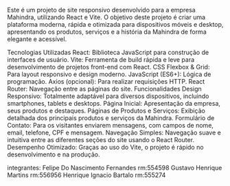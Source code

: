 Este é um projeto de site responsivo desenvolvido para a empresa Mahindra, utilizando React e Vite. O objetivo deste projeto é criar uma plataforma moderna, rápida e otimizada para dispositivos móveis e desktop, apresentando os produtos, serviços e a história da Mahindra de forma elegante e acessível.

Tecnologias Utilizadas
React: Biblioteca JavaScript para construção de interfaces de usuário.
Vite: Ferramenta de build rápida e leve para desenvolvimento de projetos front-end com React.
CSS Flexbox & Grid: Para layout responsivo e design moderno.
JavaScript (ES6+): Lógica de programação.
Axios (opcional): Para realizar requisições HTTP.
React Router: Navegação entre as páginas do site.
Funcionalidades
Design Responsivo: Totalmente adaptável para diversos dispositivos, incluindo smartphones, tablets e desktops.
Página Inicial: Apresentação da empresa, seus produtos e destaques.
Páginas de Produtos e Serviços: Exibição detalhada dos principais produtos e serviços da Mahindra.
Formulário de Contato: Para os visitantes enviarem mensagens, com campos de nome, email, telefone, CPF e mensagem.
Navegação Simples: Navegação suave e intuitiva entre as diferentes seções do site usando o React Router.
Desempenho Otimizado: Graças ao uso do Vite, o projeto é rápido no desenvolvimento e na produção.

integrantes:
Felipe Do Nascimento Fernandes rm:554598
Gustavo Henrique Martins rm:556956
Henrique Ignacio Bartalo rm:555274